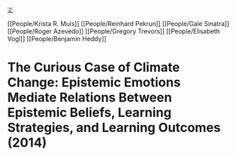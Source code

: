 [🇿](zotero://select/library/items/P5C3RTQQ)

[[People/Krista R. Muis]] [[People/Reinhard Pekrun]] [[People/Gale Sinatra]] [[People/Roger Azevedo]] [[People/Gregory Trevors]] [[People/Elisabeth Vogl]] [[People/Benjamin Heddy]] 
# The Curious Case of Climate Change: Epistemic Emotions Mediate Relations Between Epistemic Beliefs, Learning Strategies, and Learning Outcomes (2014)

